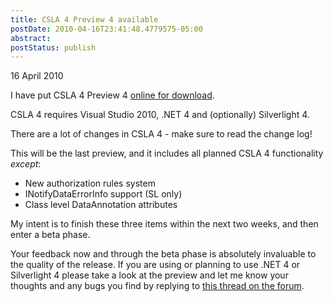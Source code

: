 ```yaml
---
title: CSLA 4 Preview 4 available
postDate: 2010-04-16T23:41:48.4779575-05:00
abstract: 
postStatus: publish
---
```

16 April 2010

I have put CSLA 4 Preview 4 [online for download](http://www.lhotka.net/cslanet/download.aspx).

CSLA 4 requires Visual Studio 2010, .NET 4 and (optionally) Silverlight 4.

There are a lot of changes in CSLA 4 - make sure to read the change log!

This will be the last preview, and it includes all planned CSLA 4 functionality *except*:

- New authorization rules system
- INotifyDataErrorInfo support (SL only)
- Class level DataAnnotation attributes


My intent is to finish these three items within the next two weeks, and then enter a beta phase.

Your feedback now and through the beta phase is absolutely invaluable to the quality of the release. If you are using or planning to use .NET 4 or Silverlight 4 please take a look at the preview and let me know your thoughts and any bugs you find by replying to [this thread on the forum](http://forums.lhotka.net/forums/t/8807.aspx).
